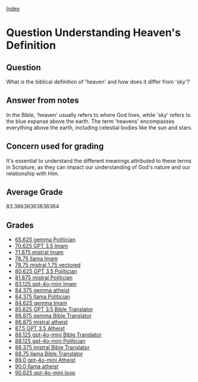 
[Index](../../index.md)
# Question Understanding Heaven's Definition
## Question
What is the biblical definition of 'heaven' and how does it differ from 'sky'?

## Answer from notes
In the Bible, 'heaven' usually refers to where God lives, while 'sky' refers to the blue expanse above the earth. The term 'heavens' encompasses everything above the earth, including celestial bodies like the sun and stars.

## Concern used for grading
It's essential to understand the different meanings attributed to these terms in Scripture, as they can impact our understanding of God's nature and our relationship with Him.

## Average Grade
83.38636363636364

## Grades
 * [65.625 gemma Politician](../answers/gemma_Politician/Understanding_Heaven_s_Definition.md)
 * [70.625 GPT 3.5 Imam](../answers/GPT_3.5_Imam/Understanding_Heaven_s_Definition.md)
 * [71.875 mistral Imam](../answers/mistral_Imam/Understanding_Heaven_s_Definition.md)
 * [78.75 llama Imam](../answers/llama_Imam/Understanding_Heaven_s_Definition.md)
 * [78.75 mistral 1.75 vectored](../answers/mistral_1.75_vectored/Understanding_Heaven_s_Definition.md)
 * [80.625 GPT 3.5 Politician](../answers/GPT_3.5_Politician/Understanding_Heaven_s_Definition.md)
 * [81.875 mistral Politician](../answers/mistral_Politician/Understanding_Heaven_s_Definition.md)
 * [83.125 gpt-4o-mini Imam](../answers/gpt-4o-mini_Imam/Understanding_Heaven_s_Definition.md)
 * [84.375 gemma atheist](../answers/gemma_atheist/Understanding_Heaven_s_Definition.md)
 * [84.375 llama Politician](../answers/llama_Politician/Understanding_Heaven_s_Definition.md)
 * [84.625 gemma Imam](../answers/gemma_Imam/Understanding_Heaven_s_Definition.md)
 * [85.625 GPT 3.5 Bible Translator](../answers/GPT_3.5_Bible_Translator/Understanding_Heaven_s_Definition.md)
 * [86.875 gemma Bible Translator](../answers/gemma_Bible_Translator/Understanding_Heaven_s_Definition.md)
 * [86.875 mistral atheist](../answers/mistral_atheist/Understanding_Heaven_s_Definition.md)
 * [87.5 GPT 3.5 Atheist](../answers/GPT_3.5_Atheist/Understanding_Heaven_s_Definition.md)
 * [88.125 gpt-4o-mini Bible Translator](../answers/gpt-4o-mini_Bible_Translator/Understanding_Heaven_s_Definition.md)
 * [88.125 gpt-4o-mini Politician](../answers/gpt-4o-mini_Politician/Understanding_Heaven_s_Definition.md)
 * [88.375 mistral Bible Translator](../answers/mistral_Bible_Translator/Understanding_Heaven_s_Definition.md)
 * [88.75 llama Bible Translator](../answers/llama_Bible_Translator/Understanding_Heaven_s_Definition.md)
 * [89.0 gpt-4o-mini Atheist](../answers/gpt-4o-mini_Atheist/Understanding_Heaven_s_Definition.md)
 * [90.0 llama atheist](../answers/llama_atheist/Understanding_Heaven_s_Definition.md)
 * [90.625 gpt-4o-mini loop](../answers/gpt-4o-mini_loop/Understanding_Heaven_s_Definition.md)
